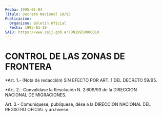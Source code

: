 ```yaml
---
Fecha: 1995-01-04
Título: Decreto Nacional 10/95
Publicación:
  Organismo: Boletín Oficial
  Fecha: 1995-01-19
SAIJ: https://www.saij.gob.ar/DN19950000010
---
```

# CONTROL DE LAS ZONAS DE FRONTERA

<a id="1"></a>
*Art. 1.- (Nota de redacción) SIN EFECTO POR ART. 1 DEL DECRETO 59/95.

<a id="2"></a>
*Art. 2.- Convalídase la Resolución N. 2.609/93 de la DIRECCION NACIONAL DE MIGRACIONES.

<a id="3"></a>
Art. 3.- Comuníquese, publíquese, dése a la DIRECCION NACIONAL DEL REGISTRO OFICIAL y archívese.